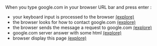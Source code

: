 When you type google.com in your browser URL bar and press enter : 

- your keyboard input is processed to the browser [(explore)](./keyboard/index.md)
- the browser looks for how to contact google.com [(explore)](./dns/index.md)
- the browser sends the message a request to google.com [(explore)](./request/index.md)
- google.com server answer with some html [(explore)](./explore/index.md)
- browser display this page [(explore)](./display/index.md)